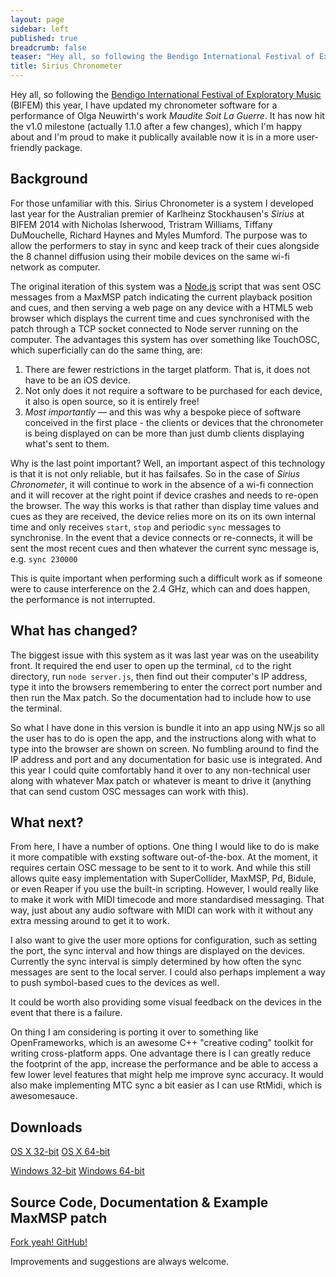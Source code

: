 ```yaml
---
layout: page
sidebar: left
published: true
breadcrumb: false
teaser: "Hey all, so following the Bendigo International Festival of Exploratory music this year, I have updated my chronometer software for a performance of Olga Neuwirth's work _Maudite Soit La Guerre_. It has now hit the v1.0 milestone (actually 1.1.0 after a few changes), which I'm happy about and I'm proud to make it publically available now it is in a more user-friendly package."
title: Sirius Chronometer
---
```


Hey all, so following the [Bendigo International Festival of Exploratory Music](http://www.bifem.com.au/) (BIFEM) this year, I have updated my chronometer software for a performance of Olga Neuwirth's work _Maudite Soit La Guerre_. It has now hit the v1.0 milestone (actually 1.1.0 after a few changes), which I'm happy about and I'm proud to make it publically available now it is in a more user-friendly package.

## Background
For those unfamiliar with this. Sirius Chronometer is a system I developed last year for the Australian premier of Karlheinz Stockhausen's _Sirius_ at BIFEM 2014 with Nicholas Isherwood, Tristram Williams, Tiffany DuMouchelle, Richard Haynes and Myles Mumford. The purpose was to allow the performers to stay in sync and keep track of their cues alongside the 8 channel diffusion using their mobile devices on the same wi-fi network as computer. 

The original iteration of this system was a [Node.js](https://nodejs.org/en/) script that was sent OSC messages from a MaxMSP patch indicating the current playback position and cues, and then serving a web page on any device with a HTML5 web browser which displays the current time and cues synchronised with the patch through a TCP socket connected to Node server running on the computer. The advantages this system has over something like TouchOSC, which superficially can do the same thing, are:

1. There are fewer restrictions in the target platform. That is, it does not have to be an iOS device.
2. Not only does it not require a software to be purchased for each device, it also is open source, so it is entirely free!
3. _Most importantly_ — and this was why a bespoke piece of software conceived in the first place - the clients or devices that the chronometer is being displayed on can be more than just dumb clients displaying what's sent to them.

Why is the last point important? Well, an important aspect of this technology is that it is not only reliable, but it has failsafes. So in the case of _Sirius Chronometer_, it will continue to work in the absence of a wi-fi connection and it will recover at the right point if device crashes and needs to re-open the browser. The way this works is that rather than display time values and cues as they are received, the device relies more on its on its own internal time and only receives `start`,  `stop` and periodic `sync` messages to synchronise. In the event that a device connects or re-connects, it will be sent the most recent cues and then whatever the current sync message is, e.g. `sync 230000`

This is quite important when performing such a difficult work as if someone were to cause interference on the 2.4 GHz, which can and does happen, the performance is not interrupted.

## What has changed?
The biggest issue with this system as it was last year was on the useability front. It required the end user to open up the terminal, `cd` to the right directory, run `node server.js`, then find out their computer's IP address, type it into the browsers remembering to enter the correct port number and then run the Max patch. So the documentation had to include how to use the terminal.

So what I have done in this version is bundle it into an app using NW.js so all the user has to do is open the app, and the instructions along with what to type into the browser are shown on screen. No fumbling around to find the IP address and port and any documentation for basic use is integrated. And this year I could quite comfortably hand it over to any non-technical user along with whatever Max patch or whatever is meant to drive it (anything that can send custom OSC messages can work with this).

## What next?
From here, I have a number of options. One thing I would like to do is make it more compatible with exsting software out-of-the-box. At the moment, it requires certain OSC message to be sent to it to work. And while this still allows quite easy implementation with SuperCollider, MaxMSP, Pd, Bidule, or even Reaper if you use the built-in scripting. However, I would really like to make it work with MIDI timecode and more standardised messaging. That way, just about any audio software with MIDI can work with it without any extra messing around to get it to work.

I also want to give the user more options for configuration, such as setting the port, the sync interval and how things are displayed on the devices. Currently the sync interval is simply determined by how often the sync messages are sent to the local server. I could also perhaps implement a way to push symbol-based cues to the devices as well.

It could be worth also providing some visual feedback on the devices in the event that there is a failure.

On thing I am considering is porting it over to something like OpenFrameworks, which is an awesome C++ "creative coding" toolkit for writing cross-platform apps. One advantage there is I can greatly reduce the footprint of the app, increase the performance and be able to access a few lower level features that might help me improve sync accuracy. It would also make implementing MTC sync a bit easier as I can use RtMidi, which is awesomesauce. 

## Downloads
[OS X 32-bit](https://github.com/unclewalter/Sirius-Chronometer/releases/download/v1.1.0/sirius-chronometer-osx32.zip)
[OS X 64-bit](https://github.com/unclewalter/Sirius-Chronometer/releases/download/v1.1.0/sirius-chronometer-osx64.zip)

[Windows 32-bit](https://github.com/unclewalter/Sirius-Chronometer/releases/download/v1.1.0/sirius-chronometer-win32.zip)
[Windows 64-bit](https://github.com/unclewalter/Sirius-Chronometer/releases/download/v1.1.0/sirius-chronometer-win64.zip)

## Source Code, Documentation & Example MaxMSP patch
[Fork yeah! GitHub!](https://github.com/unclewalter/Sirius-Chronometer/)

Improvements and suggestions are always welcome. 
